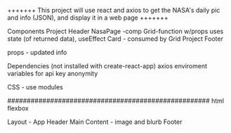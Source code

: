 +++++++ 
This project will use react and axios to get the NASA's daily pic and info (JSON), and display
it in a web page
+++++++

Components
    Project Header
    NasaPage -comp
        Grid-function w/props
            uses state (of returned data), useEffect
             Card - consumed by Grid
    Project Footer

props - updated info

Dependencies (not installed with create-react-app)
    axios
    enviroment variables for api key anonymity

CSS  - use modules

####################################################
html
flexbox

Layout -
 App
   Header
   Main
    Content - image and blurb
   Footer



